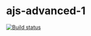 # ajs-advanced-1
[![Build status](https://ci.appveyor.com/api/projects/status/9yjlocd75gbf8hwg?svg=true)](https://ci.appveyor.com/project/Bilexander/ajs-advanced-1)
